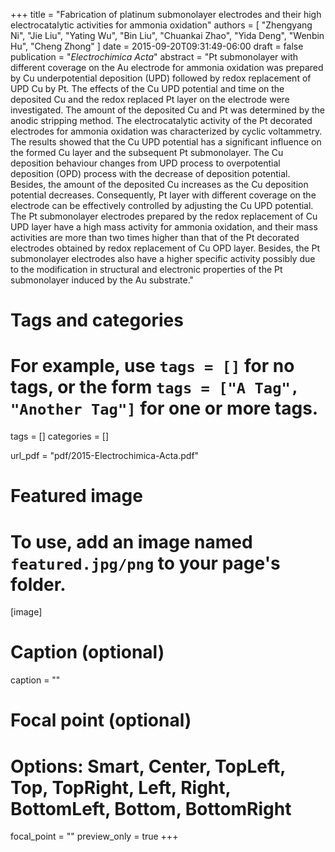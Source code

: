+++
title = "Fabrication of platinum submonolayer electrodes and their high electrocatalytic activities for ammonia oxidation"
authors = [ "Zhengyang Ni", "Jie Liu", "Yating Wu", "Bin Liu", "Chuankai Zhao", "Yida Deng", "Wenbin Hu", "Cheng Zhong" ]
date = 2015-09-20T09:31:49-06:00
draft = false
publication = "*Electrochimica Acta*"
abstract = "Pt submonolayer with different coverage on the Au electrode for ammonia oxidation was prepared by Cu underpotential deposition (UPD) followed by redox replacement of UPD Cu by Pt. The effects of the Cu UPD potential and time on the deposited Cu and the redox replaced Pt layer on the electrode were investigated. The amount of the deposited Cu and Pt was determined by the anodic stripping method. The electrocatalytic activity of the Pt decorated electrodes for ammonia oxidation was characterized by cyclic voltammetry. The results showed that the Cu UPD potential has a significant influence on the formed Cu layer and the subsequent Pt submonolayer. The Cu deposition behaviour changes from UPD process to overpotential deposition (OPD) process with the decrease of deposition potential. Besides, the amount of the deposited Cu increases as the Cu deposition potential decreases. Consequently, Pt layer with different coverage on the electrode can be effectively controlled by adjusting the Cu UPD potential. The Pt submonolayer electrodes prepared by the redox replacement of Cu UPD layer have a high mass activity for ammonia oxidation, and their mass activities are more than two times higher than that of the Pt decorated electrodes obtained by redox replacement of Cu OPD layer. Besides, the Pt submonolayer electrodes also have a higher specific activity possibly due to the modification in structural and electronic properties of the Pt submonolayer induced by the Au substrate."
# Tags and categories
# For example, use `tags = []` for no tags, or the form `tags = ["A Tag", "Another Tag"]` for one or more tags.
tags = []
categories = []

url_pdf = "pdf/2015-Electrochimica-Acta.pdf"

# Featured image
# To use, add an image named `featured.jpg/png` to your page's folder. 
[image]
  # Caption (optional)
  caption = ""

  # Focal point (optional)
  # Options: Smart, Center, TopLeft, Top, TopRight, Left, Right, BottomLeft, Bottom, BottomRight
  focal_point = ""
  preview_only = true
+++
